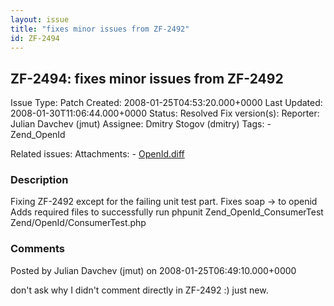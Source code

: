 ```yaml
---
layout: issue
title: "fixes minor issues from ZF-2492"
id: ZF-2494
---
```


ZF-2494: fixes minor issues from ZF-2492
----------------------------------------

 Issue Type: Patch Created: 2008-01-25T04:53:20.000+0000 Last Updated: 2008-01-30T11:06:44.000+0000 Status: Resolved Fix version(s): 
 Reporter:  Julian Davchev (jmut)  Assignee:  Dmitry Stogov (dmitry)  Tags: - Zend\_OpenId
 
 Related issues: 
 Attachments: - [OpenId.diff](/issues/secure/attachment/11106/OpenId.diff)
 
### Description

Fixing ZF-2492 except for the failing unit test part. Fixes soap -> to openid Adds required files to successfully run phpunit Zend\_OpenId\_ConsumerTest Zend/OpenId/ConsumerTest.php

 

 

### Comments

Posted by Julian Davchev (jmut) on 2008-01-25T06:49:10.000+0000

don't ask why I didn't comment directly in ZF-2492 :) just new.

 

 
